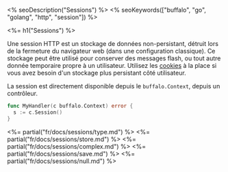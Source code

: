<% seoDescription("Sessions") %>
<% seoKeywords(["buffalo", "go", "golang", "http", "session"]) %>

<%= h1("Sessions") %>

Une session HTTP est un stockage de données non-persistant, détruit lors de la fermeture du navigateur web (dans une configuration classique). Ce stockage peut être utilisé pour conserver des messages flash, ou tout autre donnée temporaire propre à un utilisateur. Utilisez les [cookies](/fr/docs/cookies) à la place si vous avez besoin d'un stockage plus persistant côté utilisateur.

La session est directement disponible depuis le `buffalo.Context`, depuis un contrôleur.

```go
func MyHandler(c buffalo.Context) error {
  s := c.Session()
}
```

<%= partial("fr/docs/sessions/type.md") %>
<%= partial("fr/docs/sessions/store.md") %>
<%= partial("fr/docs/sessions/complex.md") %>
<%= partial("fr/docs/sessions/save.md") %>
<%= partial("fr/docs/sessions/null.md") %>

